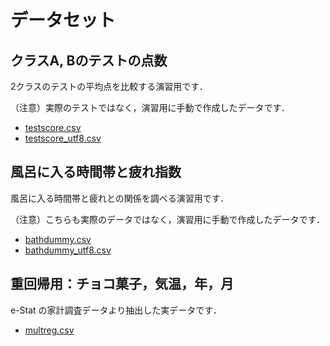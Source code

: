 # データセット

## クラスA, Bのテストの点数

2クラスのテストの平均点を比較する演習用です．

（注意）実際のテストではなく，演習用に手動で作成したデータです．

- [testscore.csv](testscore.csv)
- [testscore_utf8.csv](testscore_utf8.csv)

## 風呂に入る時間帯と疲れ指数

風呂に入る時間帯と疲れとの関係を調べる演習用です．

（注意）こちらも実際のデータではなく，演習用に手動で作成したデータです．

- [bathdummy.csv](bathdummy.csv)
- [bathdummy_utf8.csv](bath_utf8.csv)

## 重回帰用：チョコ菓子，気温，年，月

e-Stat の家計調査データより抽出した実データです．

- [multreg.csv](multreg.csv)
